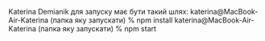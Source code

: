 Katerina Demianik
для запуску має бути такий шлях:
katerina@MacBook-Air-Katerina (папка яку запускати) % npm install
 katerina@MacBook-Air-Katerina (папка яку запускати) % npm start
